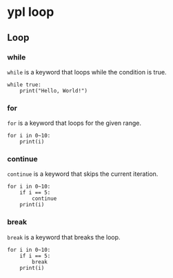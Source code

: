 # ypl loop

## Loop

### while

`while` is a keyword that loops while the condition is true.

```ypl
while true:
    print("Hello, World!")
```

### for

`for` is a keyword that loops for the given range.

```ypl
for i in 0~10:
    print(i)
```

### continue

`continue` is a keyword that skips the current iteration.

```ypl
for i in 0~10:
    if i == 5:
        continue
    print(i)
```

### break

`break` is a keyword that breaks the loop.

```ypl
for i in 0~10:
    if i == 5:
        break
    print(i)
```
